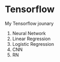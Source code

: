 # Tensorflow

My Tensorflow jounary
  1. Neural Network
  2. Linear Regression
  3. Logistic Regression
  4. CNN 
  5. RN 
